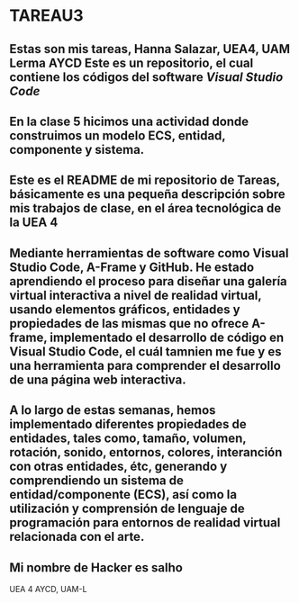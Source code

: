 # TAREAU3
Estas son mis tareas, Hanna Salazar, UEA4, UAM Lerma AYCD
Este es un repositorio, el cual contiene los códigos del software *Visual Studio Code*
-
En la clase 5 hicimos una actividad donde construimos un modelo **ECS**, entidad, componente y sistema. 
-
**Este es el README de mi repositorio de Tareas, básicamente es una pequeña descripción sobre mis trabajos de clase, en el área tecnológica de la UEA 4**
-
Mediante herramientas de software como Visual Studio Code, A-Frame y GitHub. He estado aprendiendo el proceso para diseñar una galería virtual interactiva a nivel de realidad virtual, usando elementos gráficos, entidades y propiedades de las mismas que no ofrece A-frame, implementado el desarrollo de código en Visual Studio Code, el cuál tamnien me fue y es una herramienta para comprender el desarrollo de una página web interactiva.
-
A lo largo de estas semanas, hemos implementado diferentes propiedades de entidades, tales como, tamaño, volumen, rotación, sonido, entornos, colores, interanción con otras entidades, étc, generando y comprendiendo un sistema de entidad/componente (ECS), así como la utilización y comprensión de lenguaje de programación para entornos de realidad virtual relacionada con el arte.
-
Mi nombre de Hacker es salho
-
UEA 4 AYCD, UAM-L
